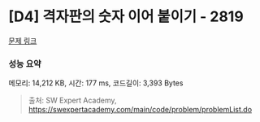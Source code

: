 # [D4] 격자판의 숫자 이어 붙이기 - 2819 

[문제 링크](https://swexpertacademy.com/main/code/problem/problemDetail.do?contestProbId=AV7I5fgqEogDFAXB) 

### 성능 요약

메모리: 14,212 KB, 시간: 177 ms, 코드길이: 3,393 Bytes



> 출처: SW Expert Academy, https://swexpertacademy.com/main/code/problem/problemList.do